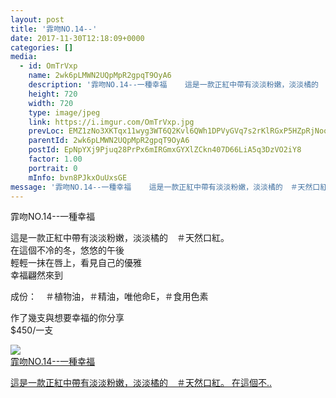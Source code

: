 ```yaml
---
layout: post
title: '霏吻NO.14--' 
date: 2017-11-30T12:18:09+0000 
categories: [] 
media:
  - id: OmTrVxp
    name: 2wk6pLMWN2UQpMpR2gpqT9OyA6
    description: '霏吻NO.14--一種幸福    這是一款正紅中帶有淡淡粉嫩，淡淡橘的　＃天然口紅。  在這個不..'   
    height: 720
    width: 720
    type: image/jpeg
    link: https://i.imgur.com/OmTrVxp.jpg
    prevLoc: EMZ1zNo3XKTqx11wyg3WT6Q2Kvl6QWh1DPVyGVq7s2rKlRGxP5HZpRjNooz6T7vE2RkPMRtx4RzRp59jCVwNwQB645UvDXmwQoBAhLNq0DpggYsqW9gyLor1CzW9MK7NNGCV1njO40VMFYpRAMqLxjuKJK2wvKLkIYjXWYy89KFoPPXzAQjvtnXRxkk5P9f9nx4zqY5Jc1r88EWDXYtKJrXEvEvEuQjz85V6vjsVOg7goMm5cqDQ2GMDN5u2zGEk9w55ILm
    parentId: 2wk6pLMWN2UQpMpR2gpqT9OyA6
    postId: EpNpYXj9Pjuq28PrPx6mIRGmxGYXlZCkn407D66LiA5q3DzVO2iY8
    factor: 1.00
    portrait: 0
    mInfo: bvn8PJkxOuUxsGE
message: '霏吻NO.14--一種幸福    這是一款正紅中帶有淡淡粉嫩，淡淡橘的　＃天然口紅。  在這個不冷的冬，悠悠的午後  輕輕一抹在唇上，看..'  
---
```


霏吻NO.14--一種幸福  
  
這是一款正紅中帶有淡淡粉嫩，淡淡橘的　＃天然口紅。  
在這個不冷的冬，悠悠的午後  
輕輕一抹在唇上，看見自己的優雅  
幸福翩然來到  
  
成份：　＃植物油，＃精油，唯他命E，＃食用色素  
  
作了幾支與想要幸福的你分享  
$450/一支


[//]: #media:  
<a href="https://i.imgur.com/OmTrVxp.jpg"><img class="postImage" src="https://i.imgur.com/OmTrVxph.jpg" />  
霏吻NO.14--一種幸福

這是一款正紅中帶有淡淡粉嫩，淡淡橘的　＃天然口紅。
在這個不..  
 </a>   
